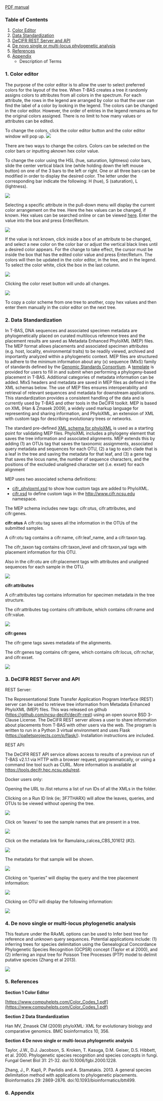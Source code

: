 [PDF manual](data/tbas-documentation/TBAS_User_Manual_v2.2-01-03-20.pdf)

### Table of Contents
1. [Color Editor](#1-color-editor)
2. [Data Standardization](#2-data-standardization)
3. [DeCIFR REST Server and API](#3-decifr-rest-server-and-api)
4. [De novo single or multi-locus phylogenetic analysis](#4-de-novo-single-or-multi-locus-phylogenetic-analysis)
5. [References](#5-references)
6. [Appendix](#6-appendix)
    - Description of Terms



### 1. Color editor

The purpose of the color editor is to allow the user to select preferred colors for the layout of the tree. When T-BAS creates a tree it randomly assigns colors to attributes from all colors in the spectrum. For each attribute, the rows in the legend are arranged by color so that the user can find the label of a color by looking in the legend. The colors can be changed in the color editor. However, the order of entries in the legend remains as for the original colors assigned. There is no limit to how many values or attributes can be edited.

To change the colors, click the color editor button and the color editor window will pop up.
![](images/tbas-documentation/color_editor1.png)

There are two ways to change the colors. Colors can be selected on the color bars or inputting aknown hex color value.

To change the color using the HSL (hue, saturation, lightness) color bars, slide the center vertical black line (while holding down the left mouse button) on one of the 3 bars to the left or right. One or all three bars can be modified in order to display the desired color. The letter under the corresponding bar indicate the following: H (hue), S (saturation), L (lightness).

![](images/tbas-documentation/color_editor2.png)

Selecting a specific attribute in the pull-down menu will display the current color arrangement on the tree. Here the hex values can be changed, if known. Hex values can be searched online or can be viewed [here](https://www.compuhelpts.com/Color_Codes_1.pdf). Enter the value into the box and press Enter/Return.

![](images/tbas-documentation/color_editor3.png)

If the value is not known, click inside a box of an attribute to be changed, and select a new color on the color bar or adjust the vertical black lines until a desired color appears. For the change to take effect, the cursor must be inside the box that has the edited color value and press Enter/Return. The colors will then be updated in the color editor, in the tree, and in the legend. To select the color white, click the box in the last column.

![](images/tbas-documentation/color_editor4.png)

Clicking the color reset button will undo all changes.

![](images/tbas-documentation/color_editor5.png)

To copy a color scheme from one tree to another, copy hex values and then enter them manually in the color editor on the next tree.

### 2. Data Standardization

In T-BAS, DNA sequences and associated specimen metadata are phylogenetically placed on curated multilocus reference trees and the placement results are saved as Metadata Enhanced PhyloXML (MEP) files. The MEP format allows placements and associated specimen attributes (e.g. host, locality, environmental traits) to be readily viewed, archived and importantly analyzed within a phylogenetic context. MEP files are structured to adhere to the minimum information about any (x) sequence (MIxS) family of standards defined by the [Genomic Standards Consortium](https://press3.mcs.anl.gov/gensc/). A [template](https://decifr.hpc.ncsu.edu/schemas/specimen_metadata_MIxS_definitions.csv) is provided for users to fill in and submit when performing a phylogeny-based placement in T-BAS. Additional categories of metadata information can be added. MIxS headers and metadata are saved in MEP files as defined in the XML schemas below. The use of MEP files ensures interoperability and retrieval of relevant sequences and metadata for downstream applications. This standardization provides a consistent handling of the data and is currently used by T-BAS and other tools in the DeCIFR toolkit. MEP is based on XML (Han & Zmasek 2009), a widely used markup language for representing and sharing information, and PhyloXML, an extension of XML with custom tags for describing evolutionary trees or networks.

The standard pre-defined [XML schema for phyloXML](http://www.phyloxml.org/1.20/phyloxml.xsd) is used as a starting point for validating MEP files. PhyloXML includes a phylogeny element that saves the tree information and associated alignments. MEP extends this by adding (1) an OTUs tag that saves the taxonomic assignments, associated query metadata and sequences for each OTU, (2) a tag to each clade that is a leaf in the tree and saving the metadata for that leaf, and (3) a gene tag that saves the locus name, the number of sequence characters, and the positions of the excluded unaligned character set (i.e. exset) for each alignment

MEP uses two associated schema definitions:

- [cifr_phyloxml.xsd](https://decifr.hpc.ncsu.edu/schemas/cifr_phyloxml.xsd) to show how custom tags are added to PhyloXML.
- [cifr.xsd](https://decifr.hpc.ncsu.edu/schemas/cifr.xsd) to define custom tags in the http://www.cifr.ncsu.edu namespace.

The MEP schema includes new tags: cifr:otus, cifr:attributes, and cifr:genes.


**cifr:otus**
A cifr:otu tag saves all the information in the OTUs of the submitted samples.

A cifr:otu tag contains a cifr:name, cifr:leaf_name, and a cifr:taxon tag.

The cifr_taxon tag contains cifr:taxon_level and cifr:taxon_val tags with placement information for this OTU.

Also in the cifr:otu are cifr:placement tags with attributes and unaligned sequences for each sample in the OTU.

![](images/tbas-documentation/data_standardization1.png)

**cifr:attributes**

A cifr:attributes tag contains information for specimen metadata in the tree structure.

The cifr:attributes tag contains cifr:attribute, which contains cifr:name and cifr:value.

![](images/tbas-documentation/data_standardization2.png)

**cifr:genes**

The cifr:gene tags saves metadata of the alignments.

The cifr:genes tag contains cifr:gene, which contains cifr:locus, cifr:nchar, and cifr:exset.

![](images/tbas-documentation/data_standardization3.png)

### 3. DeCIFR REST Server and API

REST Server:

The Representational State Transfer Application Program Interface (REST) server can be used to retrieve tree information from Metadata Enhanced PhyloXML (MEP) files. This was released on github (https://github.com/ncsu-decifr/decifr-rest) using an open source BSD 3-Clause License. The DeCIFR REST server allows a user to share information about placements from T-BAS with other users via the web. The program is written to run in a Python 3 virtual environment and uses Flask (https://palletsprojects.com/p/flask/). Installation instructions are included.

REST API:

The DeCIFR REST API service allows access to results of a previous run of T-BAS v2.1.1 via HTTP with a browser request, programmatically, or using a command line tool such as CURL. More information is available at https://tools.decifr.hpc.ncsu.edu/rest.

Docker users only:

Opening the URL to /list returns a list of run IDs of all the XMLs in the folder.

Clicking on a Run ID link (ie; 3F7THARX) will allow the leaves, queries, and OTUs to be viewed without opening the tree.

![](images/tbas-documentation/rest_server1.png)

Click on ‘leaves’ to see the sample names that are present in a tree.

![](images/tbas-documentation/rest_server5.png)

Click on the metadata link for Ramulaira_calcea_CBS_101612 (#2).

![](images/tbas-documentation/rest_server6.png)

The metadata for that sample will be shown.

![](images/tbas-documentation/rest_server4.png)

Clicking on “queries” will display the query and the tree placement information:

![](images/tbas-documentation/rest_server2.png)

Clicking on OTU will display the following information:

![](images/tbas-documentation/rest_server3.png)

### 4. De novo single or multi-locus phylogenetic analysis

This feature under the RAxML options can be used to Infer best tree for reference and unknown query sequences. Potential applications include: (1) inferring trees for species delimitation using the Genealogical Concordance Phylogenetic Species Recognition (GCPSR) concept (Taylor et al 2000), and (2) inferring an input tree for Poisson Tree Processes (PTP) model to delimit putative species (Zhang et al 2013).

![](images/tbas-documentation/de_novo_single_or_multi1.png)

### 5. References

**Section 1 Color Editor**

[https://www.compuhelpts.com/Color_Codes_1.pdf](https://www.compuhelpts.com/Color_Codes_1.pdf)

**Section 2 Data Standardization**

Han MV, Zmasek CM (2009) phyloXML: XML for evolutionary biology and comparative genomics. BMC bioinformatics 10, 356.

**Section 4 De novo single or multi-locus phylogenetic analysis**

Taylor, J.W., D.J. Jacobson, S. Kroken, T. Kasuga, D.M. Geiser, D.S. Hibbett, et al. 2000. Phylogenetic species recognition and species concepts in fungi. Fungal Genet Biol 31: 21-32. doi:10.1006/fgbi.2000.1228.

Zhang, J., P. Kapli, P. Pavlidis and A. Stamatakis. 2013. A general species delimitation method with applications to phylogenetic placements. Bioinformatics 29: 2869-2876. doi:10.1093/bioinformatics/btt499.

### 6. Appendix

